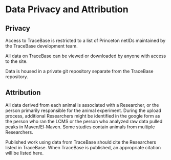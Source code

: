 # Data Privacy and Attribution

## Privacy

Access to TraceBase is restricted to a list of Princeton netIDs maintained by the TraceBase development team.

All data on TraceBase can be viewed or downloaded by anyone with access to the site.

Data is housed in a private git repository separate from the TraceBase repository.


## Attribution

All data derived from each animal is associated with a Researcher, or the person primarily responsible for the animal experiment.  During the upload process, additional Researchers might be identified in the google form as the person who ran the LCMS or the person who analyzed raw data pulled peaks in Maven/El-Maven.  Some studies contain animals from multiple Researchers.

Published work using data from TraceBase should cite the Researchers listed in TraceBase.  When TraceBase is published, an appropriate citation will be listed here.

